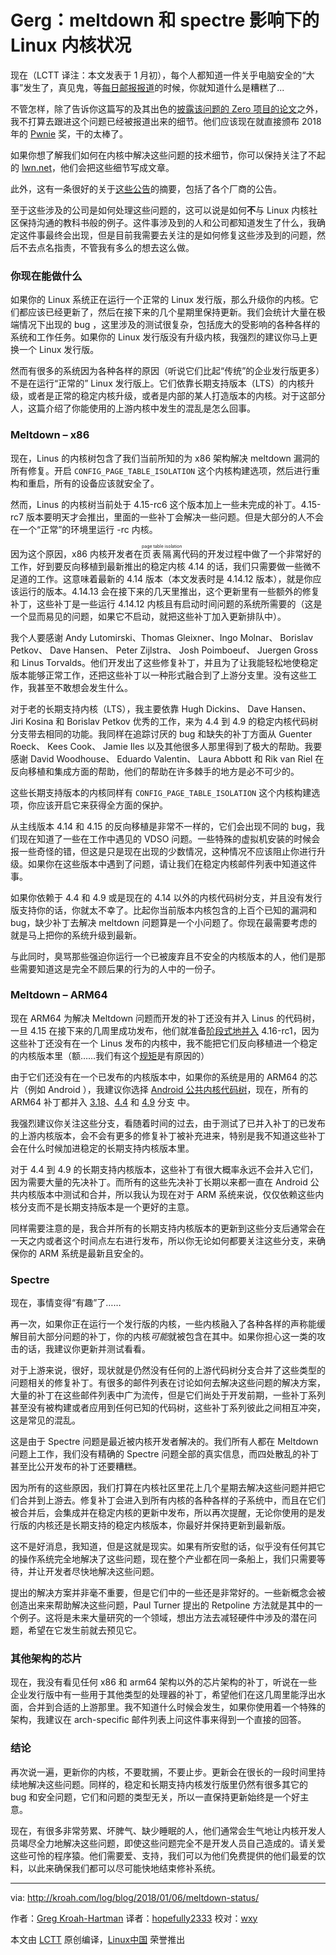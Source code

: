 Gerg：meltdown 和 spectre 影响下的 Linux 内核状况
============================================================

现在（LCTT 译注：本文发表于 1 月初），每个人都知道一件关乎电脑安全的“大事”发生了，真见鬼，等[每日邮报报道][1]的时候，你就知道什么是糟糕了...

不管怎样，除了告诉你这篇写的及其出色的[披露该问题的 Zero 项目的论文][2]之外，我不打算去跟进这个问题已经被报道出来的细节。他们应该现在就直接颁布 2018 年的 [Pwnie][3] 奖，干的太棒了。

如果你想了解我们如何在内核中解决这些问题的技术细节，你可以保持关注了不起的 [lwn.net][4]，他们会把这些细节写成文章。

此外，这有一条很好的关于[这些公告][5]的摘要，包括了各个厂商的公告。

至于这些涉及的公司是如何处理这些问题的，这可以说是如何**不**与 Linux 内核社区保持沟通的教科书般的例子。这件事涉及到的人和公司都知道发生了什么，我确定这件事最终会出现，但是目前我需要去关注的是如何修复这些涉及到的问题，然后不去点名指责，不管我有多么的想去这么做。

### 你现在能做什么

如果你的 Linux 系统正在运行一个正常的 Linux 发行版，那么升级你的内核。它们都应该已经更新了，然后在接下来的几个星期里保持更新。我们会统计大量在极端情况下出现的 bug ，这里涉及的测试很复杂，包括庞大的受影响的各种各样的系统和工作任务。如果你的 Linux 发行版没有升级内核，我强烈的建议你马上更换一个 Linux 发行版。

然而有很多的系统因为各种各样的原因（听说它们比起“传统”的企业发行版更多）不是在运行“正常的” Linux 发行版上。它们依靠长期支持版本（LTS）的内核升级，或者是正常的稳定内核升级，或者是内部的某人打造版本的内核。对于这部分人，这篇介绍了你能使用的上游内核中发生的混乱是怎么回事。

### Meltdown – x86

现在，Linus 的内核树包含了我们当前所知的为 x86 架构解决 meltdown 漏洞的所有修复。开启 `CONFIG_PAGE_TABLE_ISOLATION` 这个内核构建选项，然后进行重构和重启，所有的设备应该就安全了。

然而，Linus 的内核树当前处于 4.15-rc6 这个版本加上一些未完成的补丁。4.15-rc7 版本要明天才会推出，里面的一些补丁会解决一些问题。但是大部分的人不会在一个“正常”的环境里运行 -rc 内核。

因为这个原因，x86 内核开发者在<ruby>页表隔离<rt>page table isolation</rt></ruby>代码的开发过程中做了一个非常好的工作，好到要反向移植到最新推出的稳定内核 4.14 的话，我们只需要做一些微不足道的工作。这意味着最新的 4.14 版本（本文发表时是 4.14.12 版本），就是你应该运行的版本。4.14.13 会在接下来的几天里推出，这个更新里有一些额外的修复补丁，这些补丁是一些运行 4.14.12 内核且有启动时间问题的系统所需要的（这是一个显而易见的问题，如果它不启动，就把这些补丁加入更新排队中）。

我个人要感谢 Andy Lutomirski、Thomas Gleixner、Ingo Molnar、 Borislav Petkov、 Dave Hansen、 Peter Zijlstra、 Josh Poimboeuf、 Juergen Gross 和 Linus Torvalds。他们开发出了这些修复补丁，并且为了让我能轻松地使稳定版本能够正常工作，还把这些补丁以一种形式融合到了上游分支里。没有这些工作，我甚至不敢想会发生什么。

对于老的长期支持内核（LTS），我主要依靠 Hugh Dickins、 Dave Hansen、 Jiri Kosina 和 Borislav Petkov 优秀的工作，来为 4.4 到 4.9 的稳定内核代码树分支带去相同的功能。我同样在追踪讨厌的 bug 和缺失的补丁方面从 Guenter Roeck、 Kees Cook、 Jamie Iles 以及其他很多人那里得到了极大的帮助。我要感谢 David Woodhouse、 Eduardo Valentin、 Laura Abbott  和 Rik van Riel 在反向移植和集成方面的帮助，他们的帮助在许多棘手的地方是必不可少的。

这些长期支持版本的内核同样有 `CONFIG_PAGE_TABLE_ISOLATION` 这个内核构建选项，你应该开启它来获得全方面的保护。

从主线版本 4.14 和 4.15 的反向移植是非常不一样的，它们会出现不同的 bug，我们现在知道了一些在工作中遇见的 VDSO 问题。一些特殊的虚拟机安装的时候会报一些奇怪的错，但这是只是现在出现的少数情况，这种情况不应该阻止你进行升级。如果你在这些版本中遇到了问题，请让我们在稳定内核邮件列表中知道这件事。

如果你依赖于 4.4 和 4.9 或是现在的 4.14 以外的内核代码树分支，并且没有发行版支持你的话，你就太不幸了。比起你当前版本内核包含的上百个已知的漏洞和 bug，缺少补丁去解决 meltdown 问题算是一个小问题了。你现在最需要考虑的就是马上把你的系统升级到最新。

与此同时，臭骂那些强迫你运行一个已被废弃且不安全的内核版本的人，他们是那些需要知道这是完全不顾后果的行为的人中的一份子。

### Meltdown – ARM64

现在 ARM64 为解决 Meltdown 问题而开发的补丁还没有并入 Linus 的代码树，一旦 4.15 在接下来的几周里成功发布，他们就准备[阶段式地并入][6] 4.16-rc1，因为这些补丁还没有在一个  Linus 发布的内核中，我不能把它们反向移植进一个稳定的内核版本里（额……我们有这个[规矩][7]是有原因的）

由于它们还没有在一个已发布的内核版本中，如果你的系统是用的 ARM64 的芯片（例如 Android ），我建议你选择 [Android 公共内核代码树][8]，现在，所有的 ARM64 补丁都并入 [3.18][9]、[4.4][10] 和 [4.9][11] 分支 中。

我强烈建议你关注这些分支，看随着时间的过去，由于测试了已并入补丁的已发布的上游内核版本，会不会有更多的修复补丁被补充进来，特别是我不知道这些补丁会在什么时候加进稳定的长期支持内核版本里。

对于 4.4 到 4.9 的长期支持内核版本，这些补丁有很大概率永远不会并入它们，因为需要大量的先决补丁。而所有的这些先决补丁长期以来都一直在 Android 公共内核版本中测试和合并，所以我认为现在对于 ARM 系统来说，仅仅依赖这些内核分支而不是长期支持版本是一个更好的主意。

同样需要注意的是，我合并所有的长期支持内核版本的更新到这些分支后通常会在一天之内或者这个时间点左右进行发布，所以你无论如何都要关注这些分支，来确保你的 ARM 系统是最新且安全的。

### Spectre

现在，事情变得“有趣”了……

再一次，如果你正在运行一个发行版的内核，一些内核融入了各种各样的声称能缓解目前大部分问题的补丁，你的内核*可能*就被包含在其中。如果你担心这一类的攻击的话，我建议你更新并测试看看。

对于上游来说，很好，现状就是仍然没有任何的上游代码树分支合并了这些类型的问题相关的修复补丁。有很多的邮件列表在讨论如何去解决这些问题的解决方案，大量的补丁在这些邮件列表中广为流传，但是它们尚处于开发前期，一些补丁系列甚至没有被构建或者应用到任何已知的代码树，这些补丁系列彼此之间相互冲突，这是常见的混乱。

这是由于 Spectre 问题是最近被内核开发者解决的。我们所有人都在 Meltdown 问题上工作，我们没有精确的 Spectre 问题全部的真实信息，而四处散乱的补丁甚至比公开发布的补丁还要糟糕。

因为所有的这些原因，我们打算在内核社区里花上几个星期去解决这些问题并把它们合并到上游去。修复补丁会进入到所有内核的各种各样的子系统中，而且在它们被合并后，会集成并在稳定内核的更新中发布，所以再次提醒，无论你使用的是发行版的内核还是长期支持的稳定内核版本，你最好并保持更新到最新版。

这不是好消息，我知道，但是这就是现实。如果有所安慰的话，似乎没有任何其它的操作系统完全地解决了这些问题，现在整个产业都在同一条船上，我们只需要等待，并让开发者尽快地解决这些问题。

提出的解决方案并非毫不重要，但是它们中的一些还是非常好的。一些新概念会被创造出来来帮助解决这些问题，Paul Turner 提出的 Retpoline 方法就是其中的一个例子。这将是未来大量研究的一个领域，想出方法去减轻硬件中涉及的潜在问题，希望在它发生前就去预见它。

### 其他架构的芯片

现在，我没有看见任何 x86 和 arm64 架构以外的芯片架构的补丁，听说在一些企业发行版中有一些用于其他类型的处理器的补丁，希望他们在这几周里能浮出水面，合并到合适的上游那里。我不知道什么时候会发生，如果你使用着一个特殊的架构，我建议在 arch-specific 邮件列表上问这件事来得到一个直接的回答。

### 结论

再次说一遍，更新你的内核，不要耽搁，不要止步。更新会在很长的一段时间里持续地解决这些问题。同样的，稳定和长期支持内核发行版里仍然有很多其它的 bug 和安全问题，它们和问题的类型无关，所以一直保持更新始终是一个好主意。

现在，有很多非常劳累、坏脾气、缺少睡眠的人，他们通常会生气地让内核开发人员竭尽全力地解决这些问题，即使这些问题完全不是开发人员自己造成的。请关爱这些可怜的程序猿。他们需要爱、支持，我们可以为他们免费提供的他们最爱的饮料，以此来确保我们都可以尽可能快地结束修补系统。

--------------------------------------------------------------------------------

via: http://kroah.com/log/blog/2018/01/06/meltdown-status/

作者：[Greg Kroah-Hartman][a]
译者：[hopefully2333](https://github.com/hopefully2333)
校对：[wxy](https://github.com/wxy)

本文由 [LCTT](https://github.com/LCTT/TranslateProject) 原创编译，[Linux中国](https://linux.cn/) 荣誉推出

[a]:http://kroah.com
[1]:http://www.dailymail.co.uk/sciencetech/article-5238789/Intel-says-security-updates-fix-Meltdown-Spectre.html
[2]:https://googleprojectzero.blogspot.fr/2018/01/reading-privileged-memory-with-side.html
[3]:https://pwnies.com/
[4]:https://lwn.net/Articles/743265/
[5]:https://lwn.net/Articles/742999/
[6]:https://git.kernel.org/pub/scm/linux/kernel/git/arm64/linux.git/log/?h=kpti
[7]:https://www.kernel.org/doc/html/latest/process/stable-kernel-rules.html
[8]:https://android.googlesource.com/kernel/common/
[9]:https://android.googlesource.com/kernel/common/+/android-3.18
[10]:https://android.googlesource.com/kernel/common/+/android-4.4
[11]:https://android.googlesource.com/kernel/common/+/android-4.9
[12]:https://support.google.com/faqs/answer/7625886
